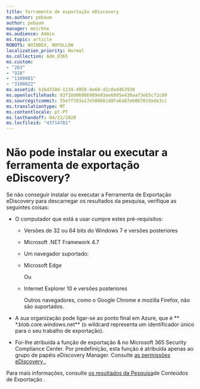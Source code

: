 ```yaml
---
title: ferramenta de exportação eDiscovery
ms.author: pebaum
author: pebaum
manager: mnirkhe
ms.audience: Admin
ms.topic: article
ROBOTS: NOINDEX, NOFOLLOW
localization_priority: Normal
ms.collection: Adm_O365
ms.custom:
- "263"
- "928"
- "1100001"
- "3100022"
ms.assetid: b16d310d-1134-4959-be68-d1c0ad463930
ms.openlocfilehash: 83f18d06006989e03ee6095e430aaf3eb5c72c09
ms.sourcegitcommit: 55eff703a17e500681d8fa6a87eb067019ade3cc
ms.translationtype: MT
ms.contentlocale: pt-PT
ms.lasthandoff: 04/22/2020
ms.locfileid: "43714781"
---
```

# <a name="cant-install-or-run-the-ediscovery-export-tool"></a>Não pode instalar ou executar a ferramenta de exportação eDiscovery?

Se não conseguir instalar ou executar a Ferramenta de Exportação eDiscovery para descarregar os resultados da pesquisa, verifique as seguintes coisas:
  
- O computador que está a usar cumpre estes pré-requisitos:

  - Versões de 32 ou 64 bits do Windows 7 e versões posteriores

  - Microsoft .NET Framework 4.7

  - Um navegador suportado:

  - Microsoft Edge

    Ou

  - Internet Explorer 10 e versões posteriores

    Outros navegadores, como o Google Chrome e mozilla Firefox, não são suportados.

- A sua organização pode ligar-se ao ponto final em Azure, que é ** \*.blob.core.windows.net** (o wildcard representa um identificador único para o seu trabalho de exportação).

- Foi-lhe atribuída a função de exportação &amp; no Microsoft 365 Security Compliance Center. Por predefinição, esta função é atribuída apenas ao grupo de papéis eDiscovery Manager. Consulte [as permissões eDiscovery .](https://docs.microsoft.com/office365/securitycompliance/assign-ediscovery-permissions)

Para mais informações, consulte [os resultados da Pesquisa](https://docs.microsoft.com/office365/securitycompliance/export-search-results)de Conteúdos de Exportação .
  